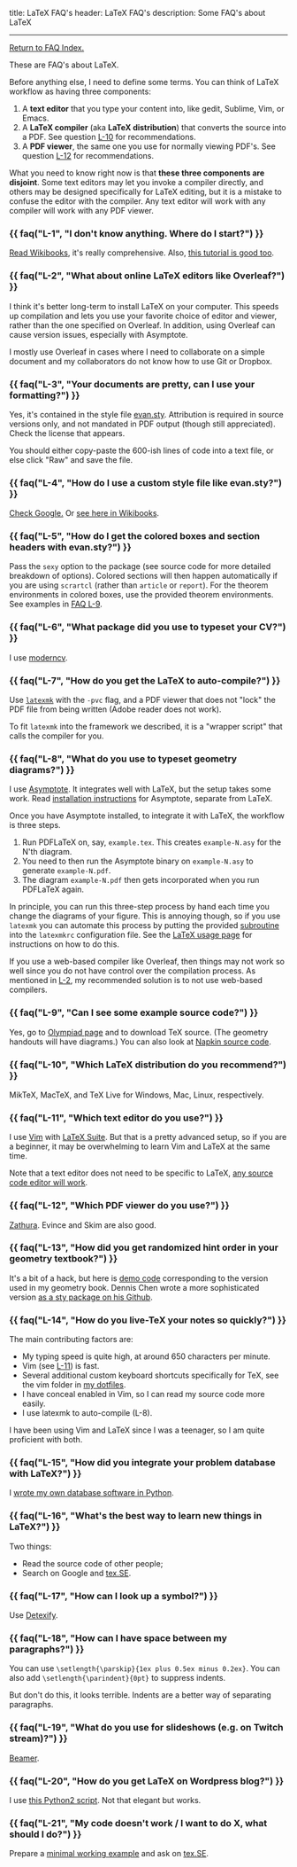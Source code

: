 title: LaTeX FAQ's
header: LaTeX FAQ's
description: Some FAQ's about LaTeX

---

[Return to FAQ Index.](faqs.html)

These are FAQ's about LaTeX.

Before anything else, I need to define some terms.
You can think of LaTeX workflow as having three components:

1. A **text editor** that you type your content into,
	like gedit, Sublime, Vim, or Emacs.
2. A **LaTeX compiler** (aka **LaTeX distribution**)
	that converts the source into a PDF.
	See question [L-10](#L-10) for recommendations.
3. A **PDF viewer**, the same one you use for normally viewing PDF's.
	See question [L-12](#L-12) for recommendations.

What you need to know right now is that **these three components are disjoint**.
Some text editors may let you invoke a compiler directly,
and others may be designed specifically for LaTeX editing,
but it is a mistake to confuse the editor with the compiler.
Any text editor will work with any compiler will work with any PDF viewer.

### {{ faq("L-1", "I don't know anything. Where do I start?") }}

[Read Wikibooks](https://en.wikibooks.org/wiki/LaTeX), it's really comprehensive.
Also, [this tutorial is good too](https://www.latex-tutorial.com/tutorials/).

### {{ faq("L-2", "What about online LaTeX editors like Overleaf?") }}

I think it's better long-term to install LaTeX on your computer.
This speeds up compilation and lets you use your favorite choice of editor and viewer,
rather than the one specified on Overleaf.
In addition, using Overleaf can cause version issues, especially with Asymptote.

I mostly use Overleaf in cases where I need to collaborate on a simple document
and my collaborators do not know how to use Git or Dropbox.

### {{ faq("L-3", "Your documents are pretty, can I use your formatting?") }}

Yes, it's contained in the style file
[evan.sty](https://github.com/vEnhance/dotfiles/blob/main/texmf/tex/latex/evan/evan.sty).
Attribution is required in source versions only,
and not mandated in PDF output (though still appreciated).
Check the license that appears.

You should either copy-paste the 600-ish lines of code into a text file,
or else click "Raw" and save the file.

### {{ faq("L-4", "How do I use a custom style file like evan.sty?") }}

[Check Google.](https://www.google.com/search?q=where+to+put+latex+custom+package)
Or [see here in Wikibooks](https://en.wikibooks.org/wiki/LaTeX/Creating_Packages#Creating_your_own_package).

### {{ faq("L-5", "How do I get the colored boxes and section headers with evan.sty?") }}

Pass the `sexy` option to the package
(see source code for more detailed breakdown of options).
Colored sections will then happen automatically if you are using `scrartcl`
(rather than `article` or `report`).
For the theorem environments in colored boxes, use the provided theorem environments.
See examples in [FAQ L-9](#L-9).

### {{ faq("L-6", "What package did you use to typeset your CV?") }}

I use [moderncv](https://ctan.org/pkg/moderncv?lang=en).

### {{ faq("L-7", "How do you get the LaTeX to auto-compile?") }}

Use [`latexmk`](https://personal.psu.edu/~jcc8/software/latexmk/)
with the `-pvc` flag,
and a PDF viewer that does not "lock" the PDF file from being written
(Adobe reader does not work).

To fit `latexmk` into the framework we described,
it is a "wrapper script" that calls the compiler for you.

### {{ faq("L-8", "What do you use to typeset geometry diagrams?") }}

I use [Asymptote](https://asymptote.sourceforge.io/doc/index.html#SEC_Contents).
It integrates well with LaTeX, but the setup takes some work.
Read [installation instructions](https://asymptote.sourceforge.io/doc/Installation.html)
for Asymptote, separate from LaTeX.

Once you have Asymptote installed,
to integrate it with LaTeX,
the workflow is three steps.

1. Run PDFLaTeX on, say, `example.tex`.
   This creates `example-N.asy` for the N'th diagram.
2. You need to then run the Asymptote binary on `example-N.asy` to generate `example-N.pdf`.
3. The diagram `example-N.pdf` then gets incorporated when you run PDFLaTeX again.

In principle, you can run this three-step process by hand each time
you change the diagrams of your figure.
This is annoying though, so if you use `latexmk` you can automate this process
by putting the provided
[subroutine](https://raw.githubusercontent.com/vectorgraphics/asymptote/HEAD/doc/latexmkrc)
into the `latexmkrc` configuration file.
See the [LaTeX usage page](https://asymptote.sourceforge.io/doc/LaTeX-usage.html)
for instructions on how to do this.

If you use a web-based compiler like Overleaf,
then things may not work so well since you do not have control
over the compilation process.
As mentioned in [L-2](#L-2), my recommended solution is to
not use web-based compilers.

### {{ faq("L-9", "Can I see some example source code?") }}

Yes, go to [Olympiad page](olympiad.html)
and to download TeX source.
(The geometry handouts will have diagrams.)
You can also look at [Napkin source code](https://github.com/vEnhance/napkin/).

### {{ faq("L-10", "Which LaTeX distribution do you recommend?") }}

MikTeX, MacTeX, and TeX Live for Windows, Mac, Linux, respectively.

### {{ faq("L-11", "Which text editor do you use?") }}

I use [Vim](https://www.vim.org/) with
[LaTeX Suite](http://vim-latex.sourceforge.net/index.php?subject=manual&title=Manual#user-manual).
But that is a pretty advanced setup,
so if you are a beginner, it may be overwhelming to learn
Vim and LaTeX at the same time.

Note that a text editor does not need to be specific to LaTeX,
[any source code editor will work](https://en.wikipedia.org/wiki/Source-code_editor).

### {{ faq("L-12", "Which PDF viewer do you use?") }}

[Zathura](https://pwmt.org/projects/zathura/).
Evince and Skim are also good.

### {{ faq("L-13", "How did you get randomized hint order in your geometry textbook?") }}

It's a bit of a hack, but here is [demo code](static/random-hints.tex)
corresponding to the version used in my geometry book.
Dennis Chen wrote a more sophisticated version
[as a sty package on his Github](https://github.com/chennisden/chennistex/blob/master/texmf/tex/latex/hintsol.sty).

### {{ faq("L-14", "How do you live-TeX your notes so quickly?") }}

The main contributing factors are:

+ My typing speed is quite high, at around 650 characters per minute.
+ Vim (see [L-11](#L-11)) is fast.
+ Several additional custom keyboard shortcuts specifically for TeX,
  see the vim folder in [my dotfiles](https://github.com/vEnhance/dotfiles).
+ I have conceal enabled in Vim, so I can read my source code more easily.
+ I use latexmk to auto-compile (L-8).

I have been using Vim and LaTeX since I was a teenager,
so I am quite proficient with both.

### {{ faq("L-15", "How did you integrate your problem database with LaTeX?") }}

I [wrote my own database software in Python](https://github.com/vEnhance/von).

### {{ faq("L-16", "What's the best way to learn new things in LaTeX?") }}

Two things:

+ Read the source code of other people;
+ Search on Google and [tex.SE](https://tex.stackexchange.com/).

### {{ faq("L-17", "How can I look up a symbol?") }}

Use [Detexify](https://detexify.kirelabs.org/classify.html).

### {{ faq("L-18", "How can I have space between my paragraphs?") }}

You can use `\setlength{\parskip}{1ex plus 0.5ex minus 0.2ex}`.
You can also add `\setlength{\parindent}{0pt}` to suppress indents.

But don't do this, it looks terrible.
Indents are a better way of separating paragraphs.

### {{ faq("L-19", "What do you use for slideshows (e.g. on Twitch stream)?") }}

[Beamer](http://tug.ctan.org/macros/latex/contrib/beamer/doc/beameruserguide.pdf).

### {{ faq("L-20", "How do you get LaTeX on Wordpress blog?") }}

I use [this Python2 script](https://lucatrevisan.wordpress.com/latex-to-wordpress/).
Not that elegant but works.

### {{ faq("L-21", "My code doesn't work / I want to do X, what should I do?") }}

Prepare a [minimal working example](http://tug.ctan.org/info/dickimaw/dickimaw-minexample.pdf)
and ask on [tex.SE](https://tex.stackexchange.com/).
